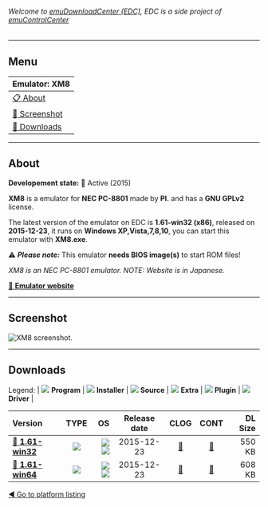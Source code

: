 ###### Welcome to [emuDownloadCenter (EDC)](https://github.com/PhoenixInteractiveNL/emuDownloadCenter/wiki/), EDC is a side project of [emuControlCenter](https://github.com/PhoenixInteractiveNL/emuControlCenter/wiki/)
***
## Menu
| **Emulator: XM8** |
|:---------|
| [:clipboard: About](#about) |
| [:sunrise: Screenshot](#screenshot) |
| [:floppy_disk: Downloads](#downloads) |
***
## About
**Developement state:** :large_blue_circle: Active (2015)

**XM8** is a emulator for **NEC PC-8801** made by **PI.** and has a **GNU GPLv2** license.

The latest version of the emulator on EDC is **1.61-win32 (x86)**, released on **2015-12-23**, it runs on **Windows XP,Vista,7,8,10**, you can start this emulator with **XM8.exe**.

:warning: _**Please note:**_ This emulator **needs BIOS image(s)** to start ROM files!

_XM8 is an NEC PC-8801 emulator. NOTE: Website is in Japanese._

[:link: **Emulator website**](http://retropc.net/pi/)
***
## Screenshot
![](https://raw.githubusercontent.com/PhoenixInteractiveNL/emuDownloadCenter/master/hooks/xm8/emulator_screen_01.jpg "XM8 screenshot.")
***
## Downloads
Legend:
| ![](https://raw.githubusercontent.com/wiki/PhoenixInteractiveNL/emuDownloadCenter/images_misc/icon_program_24.png) **Program** | 
![](https://raw.githubusercontent.com/wiki/PhoenixInteractiveNL/emuDownloadCenter/images_misc/icon_installer_24.png) **Installer** | 
![](https://raw.githubusercontent.com/wiki/PhoenixInteractiveNL/emuDownloadCenter/images_misc/icon_source_code_24.png) **Source** | 
![](https://raw.githubusercontent.com/wiki/PhoenixInteractiveNL/emuDownloadCenter/images_misc/icon_extra_24.png) **Extra** | 
![](https://raw.githubusercontent.com/wiki/PhoenixInteractiveNL/emuDownloadCenter/images_misc/icon_plugin_24.png) **Plugin** | 
![](https://raw.githubusercontent.com/wiki/PhoenixInteractiveNL/emuDownloadCenter/images_misc/icon_driver_24.png) **Driver** | 
 
| Version | TYPE | OS | Release date | CLOG | CONT | DL Size |
|:--------|:----:|---:|:------------:|:----:|:----:|--------:|
| [:floppy_disk: **1.61-win32**](https://github.com/PhoenixInteractiveNL/edc-repo0004/raw/master/xm8/1.61-win32.7z) | ![](https://raw.githubusercontent.com/wiki/PhoenixInteractiveNL/emuDownloadCenter/images_misc/icon_program_24.png) | ![](https://raw.githubusercontent.com/wiki/PhoenixInteractiveNL/emuDownloadCenter/images_misc/logo_windows_24.png)![](https://raw.githubusercontent.com/wiki/PhoenixInteractiveNL/emuDownloadCenter/images_misc/icon_32-bit_24.png) | 2015-12-23 | [:page_facing_up:](https://github.com/PhoenixInteractiveNL/edc-repo0004/blob/master/xm8/1.61-win32_changelog.txt) | [:mag_right:](https://github.com/PhoenixInteractiveNL/edc-repo0004/blob/master/xm8/1.61-win32_contents.txt) | 550 KB |
| [:floppy_disk: **1.61-win64**](https://github.com/PhoenixInteractiveNL/edc-repo0004/raw/master/xm8/1.61-win64.7z) | ![](https://raw.githubusercontent.com/wiki/PhoenixInteractiveNL/emuDownloadCenter/images_misc/icon_program_24.png) | ![](https://raw.githubusercontent.com/wiki/PhoenixInteractiveNL/emuDownloadCenter/images_misc/logo_windows_24.png)![](https://raw.githubusercontent.com/wiki/PhoenixInteractiveNL/emuDownloadCenter/images_misc/icon_64-bit_24.png) | 2015-12-23 | [:page_facing_up:](https://github.com/PhoenixInteractiveNL/edc-repo0004/blob/master/xm8/1.61-win64_changelog.txt) | [:mag_right:](https://github.com/PhoenixInteractiveNL/edc-repo0004/blob/master/xm8/1.61-win64_contents.txt) | 608 KB |

[:arrow_backward: Go to platform listing](https://github.com/PhoenixInteractiveNL/emuDownloadCenter/wiki/EDC-Platform-List)
